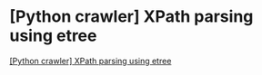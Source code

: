 # [Python crawler] XPath parsing using etree
[[Python crawler] XPath parsing using etree](https://aiwithcloud.com/2022/09/15/python_crawler_xpath_parsing_using_etree/)